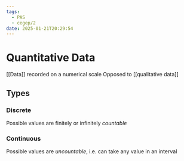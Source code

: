 ```yaml
---
tags:
  - PAS
  - cegep/2
date: 2025-01-21T20:29:54
---
```


# Quantitative Data

[[Data]] recorded on a numerical scale
Opposed to [[qualitative data]]

## Types

### Discrete

Possible values are finitely or infinitely *countable*

### Continuous

Possible values are *uncountable*, i.e. can take any value in an interval


